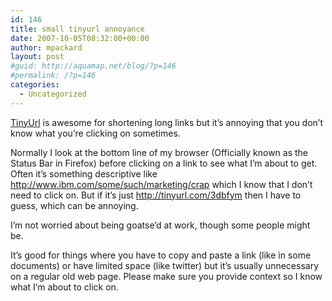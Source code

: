 ```yaml
---
id: 146
title: small tinyurl annoyance
date: 2007-10-05T08:32:00+00:00
author: mpackard
layout: post
#guid: http://aquamap.net/blog/?p=146
#permalink: /?p=146
categories:
  - Uncategorized
---
```

[TinyUrl](http://tinyurl.com/) is awesome for shortening long links but it&#8217;s annoying that you don&#8217;t know what you&#8217;re clicking on sometimes.

Normally I look at the bottom line of my browser (Officially known as the Status Bar in Firefox) before clicking on a link to see what I&#8217;m about to get. Often it&#8217;s something descriptive like http://www.ibm.com/some/such/marketing/crap which I know that I don&#8217;t need to click on. But if it&#8217;s just http://tinyurl.com/3dbfym then I have to guess, which can be annoying.

I&#8217;m not worried about being goatse&#8217;d at work, though some people might be.

It&#8217;s good for things where you have to copy and paste a link (like in some documents) or have limited space (like twitter) but it&#8217;s usually unnecessary on a regular old web page. Please make sure you provide context so I know what I&#8217;m about to click on.
